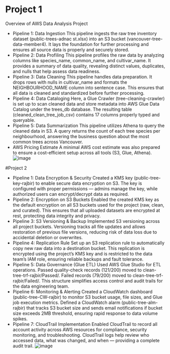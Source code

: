 # Project 1
Overview of AWS Data Analysis Project
- Pipeline 1: Data Ingestion
  This pipeline ingests the raw tree inventory dataset (public-trees-adnac st.xlsx) into an S3 bucket (vancouver-tree-data-member4). It lays the foundation for further processing and ensures all source data is properly and securely stored.
- Pipeline 2: Data Profiling
  This pipeline profiles the raw data by analyzing columns like species_name, common_name, and cultivar_name. It provides a summary of data quality, revealing distinct values, duplicates, and nulls that help assess data readiness.
- Pipeline 3: Data Cleaning
  This pipeline handles data preparation. It drops rows with nulls in cultivar_name and formats the NEIGHBOURHOOD_NAME column into sentence case. This ensures that all data is cleaned and standardized before further processing.
- Pipeline 4: Data Cataloging
  Here, a Glue Crawler (tree-cleaning-crawler) is set up to scan cleaned data and store metadata into AWS Glue Data Catalog under the trees_db database. The resulting table (cleaned_clean_tree_job_csv) contains 17 columns properly typed and queryable.
- Pipeline 5: Data Summarization
  This pipeline utilizes Athena to query the cleaned data in S3. A query returns the count of each tree species per neighbourhood, answering the business question about the most common trees across Vancouver.
- AWS Pricing Estimate
  A minimal AWS cost estimate was also prepared to ensure a cost-efficient setup across all tools (S3, Glue, Athena).
![image](https://github.com/user-attachments/assets/94c3194d-307b-4d7c-8e4b-6fb1c6080376)

#Project 2
- Pipeline 1: Data Encryption & Security
  Created a KMS key (public-tree-key-rajbir) to enable secure data encryption on S3. The key is configured with proper permissions — admins manage the key, while authorized users can encrypt/decrypt data as required.
- Pipeline 2: Encryption on S3 Buckets
  Enabled the created KMS key as the default encryption on all S3 buckets used for the project (raw, clean, and curated). This ensures that all uploaded datasets are encrypted at rest, protecting data integrity and privacy.
- Pipeline 3: S3 Versioning & Backup
  Implemented S3 versioning across all project buckets. Versioning tracks all file updates and allows restoration of previous file versions, reducing risk of data loss due to accidental deletion or overwrites.
- Pipeline 4: Replication Rule
  Set up an S3 replication rule to automatically copy new raw data into a destination bucket. This replication is encrypted using the project’s KMS key and is restricted to the data team’s IAM role, ensuring reliable backups and fault tolerance.
- Pipeline 5: Data Governance (Glue ETL)
  Used AWS Glue Studio for ETL operations.
  Passed quality-check records (121/200) moved to clean-tree-trf-rajbir/Passed/.
  Failed records (79/200) moved to clean-tree-trf-rajbir/Failed/.
  This structure simplifies access control and audit trails for the data engineering team.
- Pipeline 6: Monitoring & Alerting
  Created a CloudWatch dashboard (public-tree-CW-rajbir) to monitor S3 bucket usage, file sizes, and Glue job execution metrics.
  Defined a CloudWatch alarm (public-tree-alm-rajbir) that tracks S3 bucket size and sends email notifications if bucket size exceeds 2MB threshold, ensuring rapid response to data volume spikes.
- Pipeline 7: CloudTrail Implementation
  Enabled CloudTrail to record all account activity across AWS resources for compliance, security monitoring, and troubleshooting. CloudTrail logs help review who accessed data, what was changed, and when — providing a complete audit trail.
  ![image](https://github.com/user-attachments/assets/cdba2585-047d-436c-90ea-98fd45c6deb2)
